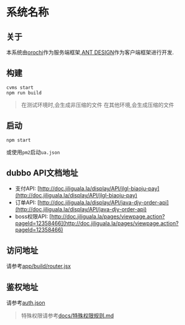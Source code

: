 系统名称
============

关于
---------
本系统由[orochi](https://git.jiliguala.la/djy-fe/orochi)作为服务端框架,[ANT DESIGN](https://ant.design/index-cn)作为客户端框架进行开发.


构建
---------
```
cvms start
npm run build
```

> 在测试环境时,会生成非压缩的文件
> 在其他环境,会生成压缩的文件

启动
---------
```
npm start
```
或使用`pm2`启动`ua.json`

dubbo API文档地址
---------
- 支付API: [http://doc.jiliguala.la/display/API/jlgl-biaoju-pay](http://doc.jiliguala.la/display/API/jlgl-biaoju-pay)
- 订单API: [http://doc.jiliguala.la/display/API/java-djy-order-api](http://doc.jiliguala.la/display/API/java-djy-order-api)
- boss权限API: [http://doc.jiliguala.la/pages/viewpage.action?pageId=12358466](http://doc.jiliguala.la/pages/viewpage.action?pageId=12358466)

访问地址
---------
请参考[app/build/router.jsx](app/build/router.jsx)

鉴权地址
---------
请参考[auth.json](auth.json)

> 特殊权限请参考[docs/特殊权限规则.md](docs/特殊权限规则.md)